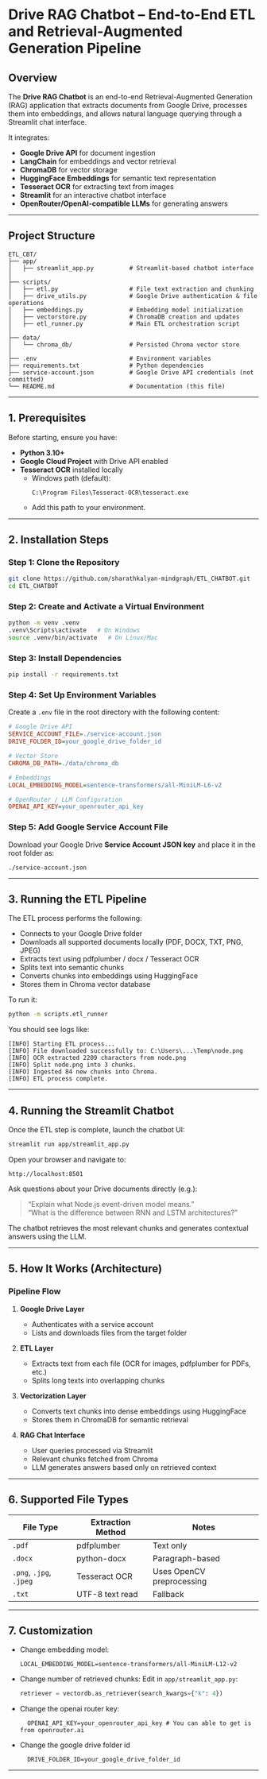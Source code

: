 
# Drive RAG Chatbot – End-to-End ETL and Retrieval-Augmented Generation Pipeline

## Overview
The **Drive RAG Chatbot** is an end-to-end Retrieval-Augmented Generation (RAG) application that extracts documents from Google Drive, processes them into embeddings, and allows natural language querying through a Streamlit chat interface.

It integrates:
- **Google Drive API** for document ingestion  
- **LangChain** for embeddings and vector retrieval  
- **ChromaDB** for vector storage  
- **HuggingFace Embeddings** for semantic text representation  
- **Tesseract OCR** for extracting text from images  
- **Streamlit** for an interactive chatbot interface  
- **OpenRouter/OpenAI-compatible LLMs** for generating answers  

---

## Project Structure

```
ETL_CBT/
├── app/
│   ├── streamlit_app.py          # Streamlit-based chatbot interface
│
├── scripts/
│   ├── etl.py                    # File text extraction and chunking
│   ├── drive_utils.py            # Google Drive authentication & file operations
│   ├── embeddings.py             # Embedding model initialization
│   ├── vectorstore.py            # ChromaDB creation and updates
│   ├── etl_runner.py             # Main ETL orchestration script
│
├── data/
│   └── chroma_db/                # Persisted Chroma vector store
│
├── .env                          # Environment variables
├── requirements.txt              # Python dependencies
├── service-account.json          # Google Drive API credentials (not committed)
└── README.md                     # Documentation (this file)
```

---

## 1. Prerequisites

Before starting, ensure you have:

- **Python 3.10+**
- **Google Cloud Project** with Drive API enabled
- **Tesseract OCR** installed locally  
  - Windows path (default):  
    ```
    C:\Program Files\Tesseract-OCR\tesseract.exe
    ```
  - Add this path to your environment.

---

## 2. Installation Steps

### Step 1: Clone the Repository
```bash
git clone https://github.com/sharathkalyan-mindgraph/ETL_CHATBOT.git
cd ETL_CHATBOT
```

### Step 2: Create and Activate a Virtual Environment
```bash
python -m venv .venv
.venv\Scripts\activate   # On Windows
source .venv/bin/activate   # On Linux/Mac
```

### Step 3: Install Dependencies
```bash
pip install -r requirements.txt
```

### Step 4: Set Up Environment Variables
Create a `.env` file in the root directory with the following content:

```ini
# Google Drive API
SERVICE_ACCOUNT_FILE=./service-account.json
DRIVE_FOLDER_ID=your_google_drive_folder_id

# Vector Store
CHROMA_DB_PATH=./data/chroma_db

# Embeddings
LOCAL_EMBEDDING_MODEL=sentence-transformers/all-MiniLM-L6-v2

# OpenRouter / LLM Configuration
OPENAI_API_KEY=your_openrouter_api_key
```

### Step 5: Add Google Service Account File
Download your Google Drive **Service Account JSON key** and place it in the root folder as:
```
./service-account.json
```

---

## 3. Running the ETL Pipeline

The ETL process performs the following:
- Connects to your Google Drive folder
- Downloads all supported documents locally (PDF, DOCX, TXT, PNG, JPEG)
- Extracts text using pdfplumber / docx / Tesseract OCR
- Splits text into semantic chunks
- Converts chunks into embeddings using HuggingFace
- Stores them in Chroma vector database

To run it:
```bash
python -m scripts.etl_runner
```

You should see logs like:
```
[INFO] Starting ETL process...
[INFO] File downloaded successfully to: C:\Users\...\Temp\node.png
[INFO] OCR extracted 2209 characters from node.png
[INFO] Split node.png into 3 chunks.
[INFO] Ingested 84 new chunks into Chroma.
[INFO] ETL process complete.
```

---

## 4. Running the Streamlit Chatbot

Once the ETL step is complete, launch the chatbot UI:
```bash
streamlit run app/streamlit_app.py
```

Open your browser and navigate to:
```
http://localhost:8501
```

Ask questions about your Drive documents directly (e.g.):
> “Explain what Node.js event-driven model means.”  
> “What is the difference between RNN and LSTM architectures?”

The chatbot retrieves the most relevant chunks and generates contextual answers using the LLM.

---

## 5. How It Works (Architecture)

### Pipeline Flow

1. **Google Drive Layer**  
   - Authenticates with a service account  
   - Lists and downloads files from the target folder  

2. **ETL Layer**  
   - Extracts text from each file (OCR for images, pdfplumber for PDFs, etc.)
   - Splits long texts into overlapping chunks  

3. **Vectorization Layer**  
   - Converts text chunks into dense embeddings using HuggingFace  
   - Stores them in ChromaDB for semantic retrieval  

4. **RAG Chat Interface**  
   - User queries processed via Streamlit  
   - Relevant chunks fetched from Chroma  
   - LLM generates answers based only on retrieved context  

---

## 6. Supported File Types
| File Type | Extraction Method        | Notes |
|------------|--------------------------|--------|
| `.pdf`     | pdfplumber               | Text only |
| `.docx`    | python-docx              | Paragraph-based |
| `.png`, `.jpg`, `.jpeg` | Tesseract OCR | Uses OpenCV preprocessing |
| `.txt`     | UTF-8 text read          | Fallback |

---

## 7. Customization

- Change embedding model:
  ```env
  LOCAL_EMBEDDING_MODEL=sentence-transformers/all-MiniLM-L12-v2
  ```
- Change number of retrieved chunks:
  Edit in `app/streamlit_app.py`:
  ```python
  retriever = vectordb.as_retriever(search_kwargs={"k": 4})
  ```
- Change the openai router key:
  ```env
    OPENAI_API_KEY=your_openrouter_api_key # You can able to get is from openrouter.ai
  ```
- Change the google drive folder id
  ```env
    DRIVE_FOLDER_ID=your_google_drive_folder_id
  ```
---

